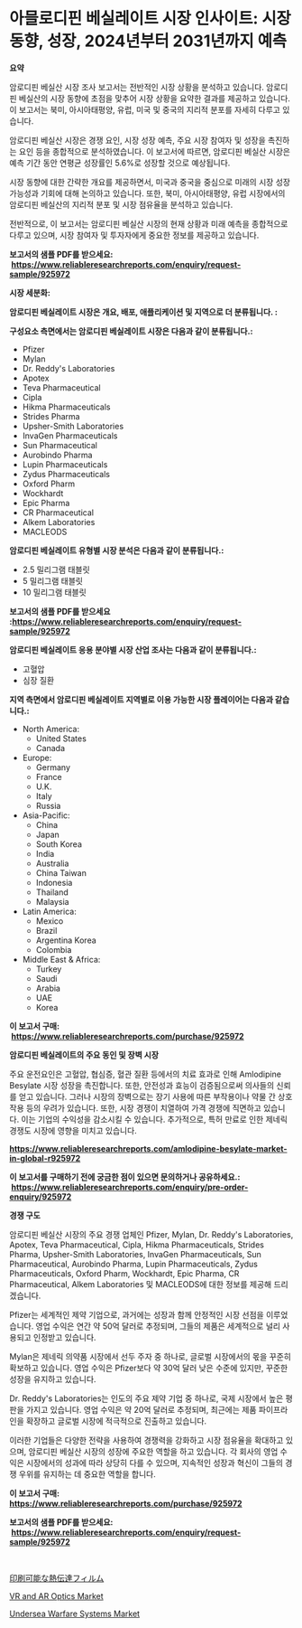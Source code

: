 <p><h1>아믈로디핀 베실레이트 시장 인사이트: 시장 동향, 성장, 2024년부터 2031년까지 예측</h1></p><p><strong>요약</strong></p>
<p><p>암로디핀 베실산 시장 조사 보고서는 전반적인 시장 상황을 분석하고 있습니다. 암로디핀 베실산의 시장 동향에 초점을 맞추어 시장 상황을 요약한 결과를 제공하고 있습니다. 이 보고서는 북미, 아시아태평양, 유럽, 미국 및 중국의 지리적 분포를 자세히 다루고 있습니다.</p><p>암로디핀 베실산 시장은 경쟁 요인, 시장 성장 예측, 주요 시장 참여자 및 성장을 촉진하는 요인 등을 종합적으로 분석하였습니다. 이 보고서에 따르면, 암로디핀 베실산 시장은 예측 기간 동안 연평균 성장률인 5.6%로 성장할 것으로 예상됩니다.</p><p>시장 동향에 대한 간략한 개요를 제공하면서, 미국과 중국을 중심으로 미래의 시장 성장 가능성과 기회에 대해 논의하고 있습니다. 또한, 북미, 아시아태평양, 유럽 시장에서의 암로디핀 베실산의 지리적 분포 및 시장 점유율을 분석하고 있습니다.</p><p>전반적으로, 이 보고서는 암로디핀 베실산 시장의 현재 상황과 미래 예측을 종합적으로 다루고 있으며, 시장 참여자 및 투자자에게 중요한 정보를 제공하고 있습니다.</p></p>
<p><strong>보고서의 샘플 PDF를 받으세요: &nbsp;<a href="https://www.reliableresearchreports.com/enquiry/request-sample/925972">https://www.reliableresearchreports.com/enquiry/request-sample/925972</a></strong></p>
<p><strong>시장 세분화:</strong></p>
<p><strong> 암로디핀 베실레이트 시장은 개요, 배포, 애플리케이션 및 지역으로 더 분류됩니다. :</strong></p>
<p><strong>구성요소 측면에서는 암로디핀 베실레이트 시장은 다음과 같이 분류됩니다.:</strong></p>
<p><ul><li>Pfizer</li><li>Mylan</li><li>Dr. Reddy's Laboratories</li><li>Apotex</li><li>Teva Pharmaceutical</li><li>Cipla</li><li>Hikma Pharmaceuticals</li><li>Strides Pharma</li><li>Upsher-Smith Laboratories</li><li>InvaGen Pharmaceuticals</li><li>Sun Pharmaceutical</li><li>Aurobindo Pharma</li><li>Lupin Pharmaceuticals</li><li>Zydus Pharmaceuticals</li><li>Oxford Pharm</li><li>Wockhardt</li><li>Epic Pharma</li><li>CR Pharmaceutical</li><li>Alkem Laboratories</li><li>MACLEODS</li></ul></p>
<p><strong> 암로디핀 베실레이트 유형별 시장 분석은 다음과 같이 분류됩니다.:</strong></p>
<p><ul><li>2.5 밀리그램 태블릿</li><li>5 밀리그램 태블릿</li><li>10 밀리그램 태블릿</li></ul></p>
<p><strong>보고서의 샘플 PDF를 받으세요 :<a href="https://www.reliableresearchreports.com/enquiry/request-sample/925972">https://www.reliableresearchreports.com/enquiry/request-sample/925972</a></strong></p>
<p><strong> 암로디핀 베실레이트 응용 분야별 시장 산업 조사는 다음과 같이 분류됩니다.:</strong></p>
<p><ul><li>고혈압</li><li>심장 질환</li></ul></p>
<p><strong>지역 측면에서 암로디핀 베실레이트 지역별로 이용 가능한 시장 플레이어는 다음과 같습니다.:</strong></p>
<p><ul>
    <li>
        North America:
        <ul>
            <li>United States</li>
            <li>Canada</li>
        </ul>
    </li>
    <li>
        Europe:
        <ul>
            <li>Germany</li>
            <li>France</li>
            <li>U.K.</li>
            <li>Italy</li>
            <li>Russia</li>
        </ul>
    </li>
    <li>
        Asia-Pacific:
        <ul>
            <li>China</li>
            <li>Japan</li>
            <li>South Korea</li>
            <li>India</li>
            <li>Australia</li>
            <li>China Taiwan</li>
            <li>Indonesia</li>
            <li>Thailand</li>
            <li>Malaysia</li>
        </ul>
    </li>
    <li>
        Latin America:
        <ul>
            <li>Mexico</li>
            <li>Brazil</li>
            <li>Argentina Korea</li>
            <li>Colombia</li>
        </ul>
    </li>
    <li>
        Middle East & Africa:
        <ul>
            <li>Turkey</li>
            <li>Saudi</li>
            <li>Arabia</li>
            <li>UAE</li>
            <li>Korea</li>
        </ul>
    </li>
    </ul></p>
<p><strong>이 보고서 구매: &nbsp;<a href="https://www.reliableresearchreports.com/purchase/925972">https://www.reliableresearchreports.com/purchase/925972</a></strong></p>
<p><strong>암로디핀 베실레이트의 주요 동인 및 장벽 시장</strong></p>
<p><p>주요 운전요인은 고혈압, 협심증, 혈관 질환 등에서의 치료 효과로 인해 Amlodipine Besylate 시장 성장을 촉진합니다. 또한, 안전성과 효능이 검증됨으로써 의사들의 신뢰를 얻고 있습니다. 그러나 시장의 장벽으로는 장기 사용에 따른 부작용이나 약물 간 상호 작용 등의 우려가 있습니다. 또한, 시장 경쟁이 치열하여 가격 경쟁에 직면하고 있습니다. 이는 기업의 수익성을 감소시킬 수 있습니다. 추가적으로, 특허 만료로 인한 제네릭 경쟁도 시장에 영향을 미치고 있습니다.</p></p>
<p><strong><a href="https://www.reliableresearchreports.com/amlodipine-besylate-market-in-global-r925972">https://www.reliableresearchreports.com/amlodipine-besylate-market-in-global-r925972</a></strong></p>
<p><strong>이 보고서를 구매하기 전에 궁금한 점이 있으면 문의하거나 공유하세요.: &nbsp;<a href="https://www.reliableresearchreports.com/enquiry/pre-order-enquiry/925972">https://www.reliableresearchreports.com/enquiry/pre-order-enquiry/925972</a></strong></p>
<p><strong>경쟁 구도</strong></p>
<p><p>암로디핀 베실산 시장의 주요 경쟁 업체인 Pfizer, Mylan, Dr. Reddy's Laboratories, Apotex, Teva Pharmaceutical, Cipla, Hikma Pharmaceuticals, Strides Pharma, Upsher-Smith Laboratories, InvaGen Pharmaceuticals, Sun Pharmaceutical, Aurobindo Pharma, Lupin Pharmaceuticals, Zydus Pharmaceuticals, Oxford Pharm, Wockhardt, Epic Pharma, CR Pharmaceutical, Alkem Laboratories 및 MACLEODS에 대한 정보를 제공해 드리겠습니다.</p><p>Pfizer는 세계적인 제약 기업으로, 과거에는 성장과 함께 안정적인 시장 선점을 이루었습니다. 영업 수익은 연간 약 50억 달러로 추정되며, 그들의 제품은 세계적으로 널리 사용되고 인정받고 있습니다.</p><p>Mylan은 제네릭 의약품 시장에서 선두 주자 중 하나로, 글로벌 시장에서의 몫을 꾸준히 확보하고 있습니다. 영업 수익은 Pfizer보다 약 30억 달러 낮은 수준에 있지만, 꾸준한 성장을 유지하고 있습니다.</p><p>Dr. Reddy's Laboratories는 인도의 주요 제약 기업 중 하나로, 국제 시장에서 높은 평판을 가지고 있습니다. 영업 수익은 약 20억 달러로 추정되며, 최근에는 제품 파이프라인을 확장하고 글로벌 시장에 적극적으로 진출하고 있습니다.</p><p>이러한 기업들은 다양한 전략을 사용하여 경쟁력을 강화하고 시장 점유율을 확대하고 있으며, 암로디핀 베실산 시장의 성장에 주요한 역할을 하고 있습니다. 각 회사의 영업 수익은 시장에서의 성과에 따라 상당히 다를 수 있으며, 지속적인 성장과 혁신이 그들의 경쟁 우위를 유지하는 데 중요한 역할을 합니다.</p></p>
<p><strong>이 보고서 구매: &nbsp; <a href="https://www.reliableresearchreports.com/purchase/925972">https://www.reliableresearchreports.com/purchase/925972</a></strong></p>
<p><strong>보고서의 샘플 PDF를 받으세요: &nbsp;<a href="https://www.reliableresearchreports.com/enquiry/request-sample/925972">https://www.reliableresearchreports.com/enquiry/request-sample/925972</a></strong><strong></strong></p>
<p>&nbsp;</p>
<p><p><a href="https://github.com/KaydenJohns1964/Market-Research-Report-List-1/blob/main/875199225209.md">印刷可能な熱伝達フィルム</a></p><p><a href="https://circular-yam-9b9.notion.site/VR-and-AR-Optics-Market-Comprehensive-Assessment-by-Type-Application-and-Geography-5555cd38fbec4ba0b6c3c769aced1077">VR and AR Optics Market</a></p><p><a href="https://github.com/mancsybtousav/Market-Research-Report-List-2/blob/main/undersea-warfare-systems-market.md">Undersea Warfare Systems Market</a></p></p>